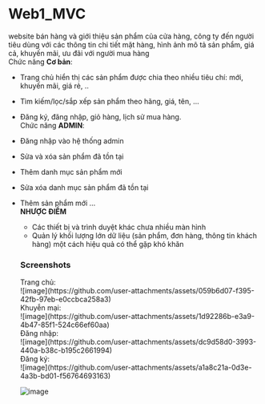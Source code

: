 # Web1_MVC
website bán hàng và giới thiệu sản phẩm của cửa hàng, công ty đến
người tiêu dùng với các thông tin chi tiết mặt hàng, hình ảnh mô tả sản phẩm, giá
cả, khuyến mãi, ưu đãi với người mua hàng<br>
Chức năng **Cơ bản**:
- Trang chủ hiển thị các sản phẩm được chia theo nhiều tiêu chí: mới, khuyến mãi, giá rẻ, ..
- Tìm kiếm/lọc/sắp xếp sản phẩm theo hãng, giá, tên, ...
- Đăng ký, đăng nhập, giỏ hàng, lịch sử mua hàng.<br>
Chức năng **ADMIN**:
- Đăng nhập vào hệ thống admin
- Sửa và xóa sản phẩm đã tồn tại
- Thêm danh mục sản phẩm mới
- Sửa xóa danh mục sản phẩm đã tồn tại
- Thêm sản phẩm mới ...<br>
  **NHƯỢC ĐIỂM**
  - Các thiết bị và trình duyệt khác chưa nhiều màn hình
  - Quản lý khối lượng lớn dữ liệu (sản phẩm, đơn hàng, thông tin khách hàng) một cách hiệu quả có thể gặp khó khăn
  
  <h3> Screenshots </h3>
  Trang chủ:<br>
  ![image](https://github.com/user-attachments/assets/059b6d07-f395-42fb-97eb-e0ccbca258a3)<br>
  Khuyễn mại:<br>
  ![image](https://github.com/user-attachments/assets/1d92286b-e3a9-4b47-85f1-524c66ef60aa)<br>
  Đăng nhập:<br>
  ![image](https://github.com/user-attachments/assets/dc9d58d0-3993-440a-b38c-b195c2661994)<br>
  Đăng ký:<br>
  ![image](https://github.com/user-attachments/assets/a1a8c21a-0d3e-4a3b-bd01-f56764693163)<br>

  
  ![image](https://github.com/user-attachments/assets/76642f73-9271-4e0d-aaf5-e941d56adcff)
